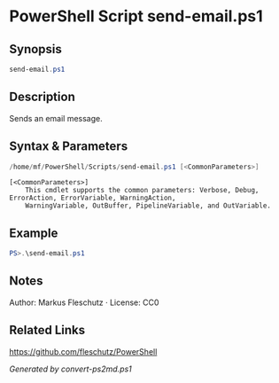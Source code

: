 # PowerShell Script send-email.ps1

## Synopsis
```powershell
send-email.ps1
```

## Description
Sends an email message.

## Syntax & Parameters
```powershell
/home/mf/PowerShell/Scripts/send-email.ps1 [<CommonParameters>]
```

```
[<CommonParameters>]
    This cmdlet supports the common parameters: Verbose, Debug, ErrorAction, ErrorVariable, WarningAction, 
    WarningVariable, OutBuffer, PipelineVariable, and OutVariable.
```

## Example
```powershell
PS>.\send-email.ps1
```


## Notes
Author: Markus Fleschutz · License: CC0

## Related Links
https://github.com/fleschutz/PowerShell

*Generated by convert-ps2md.ps1*
